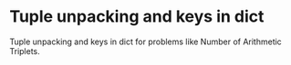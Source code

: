 # Tuple unpacking and keys in dict

Tuple unpacking and keys in dict for problems like Number of Arithmetic Triplets.
